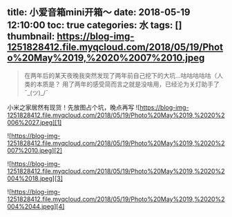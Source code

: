 title: 小爱音箱mini开箱～
date: 2018-05-19 12:10:00
toc: true
categories: 水
tags: []
thumbnail: https://blog-img-1251828412.file.myqcloud.com/2018/05/19/Photo%20May%2019,%2020%2007%2010.jpeg
---

> 在两年后的某天夜晚我突然发现了两年前自己挖下的大坑...咕咕咕咕咕（人类的本质是？
> 用了两年的感受简而言之就是没啥用，已经沦为关灯助手了¯\_(ツ)_/¯

小米之家居然有现货！先放图占个坑，晚点再写
![https://blog-img-1251828412.file.myqcloud.com/2018/05/19/Photo%20May%2019,%2020%2006%2027.jpeg][1]

![https://blog-img-1251828412.file.myqcloud.com/2018/05/19/Photo%20May%2019,%2020%2007%2010.jpeg][2]

![https://blog-img-1251828412.file.myqcloud.com/2018/05/19/Photo%20May%2019,%2020%2004%2018.jpeg][3]

![https://blog-img-1251828412.file.myqcloud.com/2018/05/19/Photo%20May%2019,%2020%2004%2044.jpeg][4]


  [1]: https://blog-img-1251828412.file.myqcloud.com/2018/05/19/Photo%20May%2019,%2020%2006%2027.jpeg
  [2]: https://blog-img-1251828412.file.myqcloud.com/2018/05/19/Photo%20May%2019,%2020%2007%2010.jpeg
  [3]: https://blog-img-1251828412.file.myqcloud.com/2018/05/19/Photo%20May%2019,%2020%2004%2018.jpeg
  [4]: https://blog-img-1251828412.file.myqcloud.com/2018/05/19/Photo%20May%2019,%2020%2004%2044.jpeg